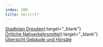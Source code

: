 ```yaml
---
index: 200
title: Verirrt?
---
```


[Stadtplan Dresden](https://www.openstreetmap.org/relation/191645){:target="_blank"}  
[Örtliche Nahverkehrsmittel](https://www.dvb.de/){:target="_blank"}  
[Übersicht Gebäude und Hörsäle](https://navigator.tu-dresden.de/)
